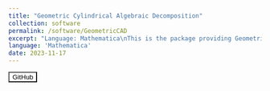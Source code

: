 ```yaml
---
title: "Geometric Cylindrical Algebraic Decomposition"
collection: software
permalink: /software/GeometricCAD
excerpt: "Language: Mathematica\nThis is the package providing Geometric CAD in our paper."
language: 'Mathematica'
date: 2023-11-17
---
```


<a href="https://github.com/xiaxueqaq/GeometricCAD" target="_blank">
    <button style="background-color: white; color: black;">GitHub</button>
</a>
